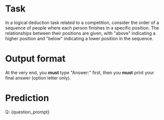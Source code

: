 # Task
In a logical deduction task related to a competition, consider the order of a sequence of people where each person finishes in a specific position. The relationships between their positions are given, with "above" indicating a higher position and "below" indicating a lower position in the sequence.

# Output format
At the very end, you **must** type "Answer:" first, then you **must** print your final answer (option letter only).

# Prediction
Q: {question_prompt}